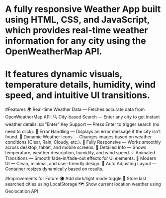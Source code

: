 # A fully responsive Weather App built using HTML, CSS, and JavaScript, which provides real-time weather information for any city using the OpenWeatherMap API.
# It features dynamic visuals, temperature details, humidity, wind speed, and intuitive UI transitions.

#Features
🌍 Real-time Weather Data — Fetches accurate data from OpenWeatherMap API.
🔍 City-based Search — Enter any city to get instant weather details.
⌨️ “Enter” Key Support — Press Enter to trigger search (no need to click).
🧠 Error Handling — Displays an error message if the city isn’t found.
🎨 Dynamic Weather Icons — Changes images based on weather conditions (Clear, Rain, Cloudy, etc.).
📱 Fully Responsive — Works smoothly across desktop, tablet, and mobile screens.
💨 Detailed Info — Shows temperature, weather description, humidity, and wind speed.
💡 Animated Transitions — Smooth fade-in/fade-out effects for UI elements.
🌈 Modern UI — Clean, minimal, and user-friendly design.
🔁 Auto Adjusting Layout — Container resizes dynamically based on results.

#Improvements for Future
🌘 Add dark/light mode toggle
💾 Store last searched cities using LocalStorage
🗺️ Show current location weather using Geolocation API
